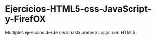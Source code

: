 # Ejercicios-HTML5-css-JavaScript-y-FirefOX
Multiples ejercicios desde cero hasta primeras apps con HTML5
